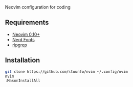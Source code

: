 Neovim configuration for coding

## Requirements
- [Neovim 0.10+](https://github.com/neovim/neovim/releases/tag/v0.10.0)
- [Nerd Fonts](https://www.nerdfonts.com/font-downloads)
- [ripgrep](https://github.com/BurntSushi/ripgrep)

## Installation
```bash
git clone https://github.com/stounfo/nvim ~/.config/nvim
nvim
:MasonInstallAll
```
